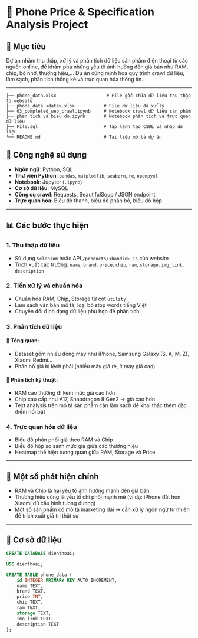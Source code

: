 # 📱 Phone Price & Specification Analysis Project

## 🧾 Mục tiêu

Dự án nhằm thu thập, xử lý và phân tích dữ liệu sản phẩm điện thoại từ các nguồn online, để khám phá những yếu tố ảnh hưởng đến giá bán như RAM, chip, bộ nhớ, thương hiệu,... Dự án cũng minh họa quy trình crawl dữ liệu, làm sạch, phân tích thống kê và trực quan hóa thông tin.

---

```
├── phone_data.xlsx                   # File gốc chứa dữ liệu thu thập từ website
├── phone_data <date>.xlsx           # File dữ liệu đã xử lý
├── 03_completed_web_crawl.ipynb     # Notebook crawl dữ liệu sản phẩm
├── phan tich và bieu do.ipynb       # Notebook phân tích và trực quan dữ liệu
├── File.sql                         # Tập lệnh tạo CSDL và nhập dữ liệu
└── README.md                        # Tài liệu mô tả dự án
```


## 🧪 Công nghệ sử dụng

- **Ngôn ngữ**: Python, SQL
- **Thư viện Python**: `pandas`, `matplotlib`, `seaborn`, `re`, `openpyxl`
- **Notebook**: Jupyter (`.ipynb`)
- **Cơ sở dữ liệu**: MySQL
- **Công cụ crawl**: Requests, BeautifulSoup / JSON endpoint
- **Trực quan hóa**: Biểu đồ thanh, biểu đồ phân bố, biểu đồ hộp

---

## 📊 Các bước thực hiện

### 1. Thu thập dữ liệu
- Sử dụng `Selenium` hoặc API `/products/<handle>.js` của website
- Trích xuất các trường: `name`, `brand`, `price`, `chip`, `ram`, `storage`, `img_link`, `description`

### 2. Tiền xử lý và chuẩn hóa
- Chuẩn hóa RAM, Chip, Storage từ cột `utility`
- Làm sạch văn bản mô tả, loại bỏ stop words tiếng Việt
- Chuyển đổi định dạng dữ liệu phù hợp để phân tích

### 3. Phân tích dữ liệu

#### 🔹 Tổng quan:
- Dataset gồm nhiều dòng máy như iPhone, Samsung Galaxy (S, A, M, Z), Xiaomi Redmi...
- Phân bố giá bị lệch phải (nhiều máy giá rẻ, ít máy giá cao)

#### 🔹 Phân tích kỹ thuật:
- RAM cao thường đi kèm mức giá cao hơn
- Chip cao cấp như A17, Snapdragon 8 Gen2 → giá cao hơn
- Text analysis trên mô tả sản phẩm cần làm sạch để khai thác thêm đặc điểm nổi bật

### 4. Trực quan hóa dữ liệu
- Biểu đồ phân phối giá theo RAM và Chip
- Biểu đồ hộp so sánh mức giá giữa các thương hiệu
- Heatmap thể hiện tương quan giữa RAM, Storage và Price

---

## 🧠 Một số phát hiện chính

- RAM và Chip là hai yếu tố ảnh hưởng mạnh đến giá bán
- Thương hiệu cũng là yếu tố chi phối mạnh mẽ (ví dụ: iPhone đắt hơn Xiaomi dù cấu hình tương đương)
- Một số sản phẩm có mô tả marketing dài → cần xử lý ngôn ngữ tự nhiên để trích xuất giá trị thật sự

---

## 🔁 Cơ sở dữ liệu

```sql
CREATE DATABASE dienthoai;

USE dienthoai;

CREATE TABLE phone_data (
    id INTEGER PRIMARY KEY AUTO_INCREMENT,
    name TEXT,
    brand TEXT,
    price INT,
    chip TEXT,
    ram TEXT,
    storage TEXT,
    img_link TEXT,
    description TEXT
);
